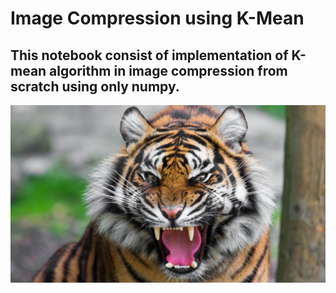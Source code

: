 # Image Compression using K-Mean

## This notebook consist of implementation of K-mean algorithm in image compression from scratch using only numpy.
![Alt text](/tiger.png?raw=true "original image")